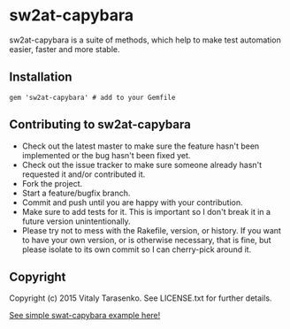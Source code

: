 sw2at-capybara
==============

sw2at-capybara is a suite of methods, which help to make test automation easier, faster and more stable.

Installation
-----------------

    gem 'sw2at-capybara' # add to your Gemfile
    
Contributing to sw2at-capybara
-----------------
 
* Check out the latest master to make sure the feature hasn't been implemented or the bug hasn't been fixed yet.
* Check out the issue tracker to make sure someone already hasn't requested it and/or contributed it.
* Fork the project.
* Start a feature/bugfix branch.
* Commit and push until you are happy with your contribution.
* Make sure to add tests for it. This is important so I don't break it in a future version unintentionally.
* Please try not to mess with the Rakefile, version, or history. If you want to have your own version, or is otherwise necessary, that is fine, but please isolate to its own commit so I can cherry-pick around it.

Copyright
-----------------
Copyright (c) 2015 Vitaly Tarasenko. See LICENSE.txt for
further details.

[See simple swat-capybara example here!](https://github.com/tw4qa/swat-capybara-example)

